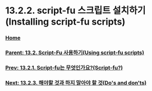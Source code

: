 # 13.2.2. script-fu 스크립트 설치하기(Installing script-fu scripts)

### [Home](./00-home.md)
### [Parent: 13.2. Script-Fu 사용하기(Using script-fu scripts)](./13-02-00-using-script-fu-scripts.md)
### [Prev: 13.2.1. Script-fu는 무엇인가요?(Script-fu?)](./13-02-01-script-fu.md)
### [Next: 13.2.3. 해야할 것과 하지 말아야 할 것(Do's and don'ts)](./13-02-03-do-s-and-don-ts.md)
